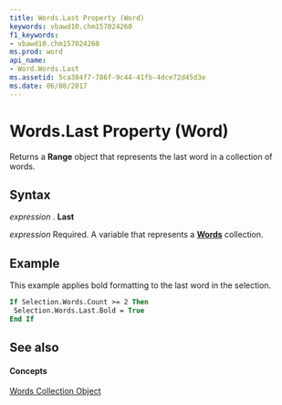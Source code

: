 ```yaml
---
title: Words.Last Property (Word)
keywords: vbawd10.chm157024260
f1_keywords:
- vbawd10.chm157024260
ms.prod: word
api_name:
- Word.Words.Last
ms.assetid: 5ca384f7-786f-9c44-41fb-4dce72d45d3e
ms.date: 06/08/2017
---
```



# Words.Last Property (Word)

Returns a  **Range** object that represents the last word in a collection of words.


## Syntax

 _expression_ . **Last**

 _expression_ Required. A variable that represents a **[Words](words-object-word.md)** collection.


## Example

This example applies bold formatting to the last word in the selection.


```vb
If Selection.Words.Count >= 2 Then 
 Selection.Words.Last.Bold = True 
End If
```


## See also


#### Concepts


[Words Collection Object](words-object-word.md)

